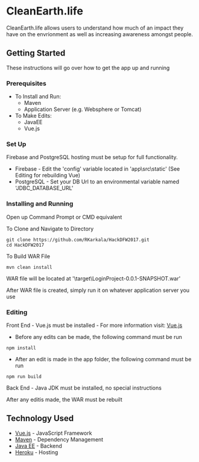 # CleanEarth.life

CleanEarth.life allows users to understand how much of an impact they have on the envrionment as well as increasing awareness amongst people.

## Getting Started

These instructions will go over how to get the app up and running

### Prerequisites
* To Install and Run:
	* Maven
	* Application Server (e.g. Websphere or Tomcat)
* To Make Edits:
	* JavaEE
    * Vue.<span></span>js

### Set Up

Firebase and PostgreSQL hosting must be setup for full functionality.
* Firebase - Edit the 'config' variable located in 'app\src\static' (See Editing for rebuilding Vue)
* PostgreSQL - Set your DB Url to an environmental variable named 'JDBC_DATABASE_URL'


### Installing and Running

Open up Command Prompt or CMD equivalent

To Clone and Navigate to Directory

```
git clone https://github.com/RKarkala/HackDFW2017.git
cd HackDFW2017
```

To Build WAR File
```
mvn clean install
```

WAR file will be located at '\target\LoginProject-0.0.1-SNAPSHOT.war'  

After WAR file is created, simply run it on whatever application server you use

### Editing
Front End - Vue.<span></span>js must be installed - For more information visit: [Vue.js](https://vuejs.org)
* Before any edits can be made, the following command must be run

```
npm install
```
* After an edit is made in the app folder, the following command must be run
```
npm run build
```

Back End - Java JDK must be installed, no special instructions

After any editis made, the WAR must be rebuilt

## Technology Used

* [Vue.js](https://vuejs.org) - JavaScript Framework 
* [Maven](https://maven.apache.org/) - Dependency Management
* [Java EE](http://www.oracle.com/technetwork/java/javase/downloads/jdk8-downloads-2133151.html) - Backend
* [Heroku](https://www.heroku.com) - Hosting 



